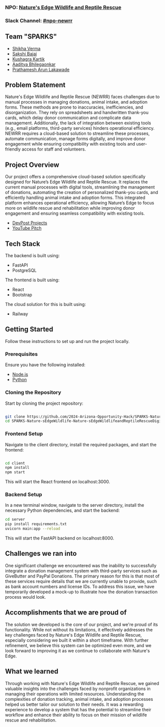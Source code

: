 ### NPO: [Nature's Edge Wildlife and Reptile Rescue](https://www.newrr.org/#donate)
### Slack Channel: [#npo-newrr](https://opportunity-hack.slack.com/archives/C07QT6792DQ)

## Team "SPARKS"
- [Shikha Verma](https://github.com/sverma89asu)
- [Sakshi Bajaj](https://github.com/skshbjj)
- [Kushagra Kartik](https://github.com/Kushagra1480)
- [Aaditya Bhilegaonkar](https://github.com/Aaditya-git)
- [Prathamesh Arun Lakawade](https://github.com/PrathameshLakawade)

## Problem Statement
Nature's Edge Wildlife and Reptile Rescue (NEWRR) faces challenges due to manual processes in managing donations, animal intake, and adoption forms. These methods are prone to inaccuracies, inefficiencies, and disorganization. They rely on spreadsheets and handwritten thank-you cards, which delay donor communication and complicate data management. Additionally, the lack of integration between existing tools (e.g., email platforms, third-party services) hinders operational efficiency. NEWRR requires a cloud-based solution to streamline these processes, automate communication, manage forms digitally, and improve donor engagement while ensuring compatibility with existing tools and user-friendly access for staff and volunteers.

## Project Overview
Our project offers a comprehensive cloud-based solution specifically designed for Nature’s Edge Wildlife and Reptile Rescue. It replaces the current manual processes with digital tools, streamlining the management of donations, automating the creation of personalized thank-you cards, and efficiently handling animal intake and adoption forms. This integrated platform enhances operational efficiency, allowing Nature’s Edge to focus more on wildlife rescue and rehabilitation while improving donor engagement and ensuring seamless compatibility with existing tools.

- [DevPost Projects]([https://devpost.com/submit-to/22174-opportunity-hack-2024-october-asu-tempe-arizona-ohack-dev/manage/submissions](https://devpost.com/software/sparks-c4t8xo))
- [YouTube Pitch](https://www.youtube.com)

## Tech Stack
The backend is built using:
- FastAPI
- PostgreSQL

The frontend is built using:
- React
- Bootstrap

The cloud solution for this is built using:
- Railway

## Getting Started
Follow these instructions to set up and run the project locally.

### Prerequisites
Ensure you have the following installed:
-  [Node.js](https://nodejs.org/en/download/package-manager)
-  [Python](https://www.python.org/downloads/)

### Cloning the Repository
Start by cloning the project repository:
```bash

git clone https://github.com/2024-Arizona-Opportunity-Hack/SPARKS-Nature-sEdgeWildlife-Nature-sEdgeWildlifeandReptileRescueDigitalTransformation.git
cd SPARKS-Nature-sEdgeWildlife-Nature-sEdgeWildlifeandReptileRescueDigitalTransformation/
```

### Frontend Setup
Navigate to the client directory, install the required packages, and start the frontend:
```bash

cd client
npm install
npm start
```
This will start the React frontend on localhost:3000.

### Backend Setup
In a new terminal window, navigate to the server directory, install the necessary Python dependencies, and start the backend:
```bash
cd server
pip install requirements.txt
uvicorn main:app --reload
```
This will start the FastAPI backend on localhost:8000.

## Challenges we ran into
One significant challenge we encountered was the inability to successfully integrate a donation management system with third-party services such as GiveButter and PayPal Donations. The primary reason for this is that most of these services require details that we are currently unable to provide, such as bank account numbers and license IDs. To address this issue, we have temporarily developed a mock-up to illustrate how the donation transaction process would look.

## Accomplishments that we are proud of
The solution we developed is the core of our project, and we're proud of its functionality. While not without its limitations, it effectively addresses the key challenges faced by Nature's Edge Wildlife and Reptile Rescue, especially considering we built it within a short timeframe. With further refinement, we believe this system can be optimized even more, and we look forward to improving it as we continue to collaborate with Nature's Edge.

## What we learned
Through working with Nature's Edge Wildlife and Reptile Rescue, we gained valuable insights into the challenges faced by nonprofit organizations in managing their operations with limited resources. Understanding the complexities of donation tracking, animal intake, and adoption processes helped us better tailor our solution to their needs. It was a rewarding experience to develop a system that has the potential to streamline their workflow and enhance their ability to focus on their mission of wildlife rescue and rehabilitation.
